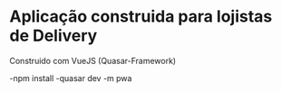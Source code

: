 # Aplicação construida para lojistas de Delivery

Construido com VueJS (Quasar-Framework)

-npm install
-quasar dev -m pwa
